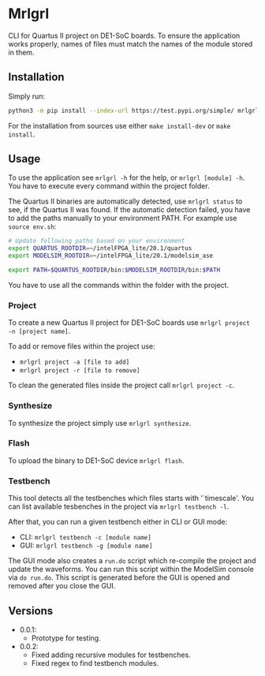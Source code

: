 # Mrlgrl
CLI for Quartus II project on DE1-SoC boards.
To ensure the application works properly,
names of files must match the names of the module stored in them.

## Installation
Simply run:
```sh
python3 -m pip install --index-url https://test.pypi.org/simple/ mrlgrl
```

For the installation from sources use either `make install-dev` or `make install`.

## Usage
To use the application see `mrlgrl -h` for the help, or `mrlgrl [module] -h`.
You have to execute every command within the project folder.

The Quartus II binaries are automatically detected, use `mrlgrl status` to see,
if the Quartus II was found. If the automatic detection failed, you have to
add the paths manually to your environment PATH. For example use `source env.sh`:
```sh
# Update following paths based on your environment
export QUARTUS_ROOTDIR=~/intelFPGA_lite/20.1/quartus
export MODELSIM_ROOTDIR=~/intelFPGA_lite/20.1/modelsim_ase

export PATH=$QUARTUS_ROOTDIR/bin:$MODELSIM_ROOTDIR/bin:$PATH
```

You have to use all the commands within the folder with the project.

### Project
To create a new Quartus II project for DE1-SoC boards use `mrlgrl project -n [project name]`.

To add or remove files within the project use:
 * `mrlgrl project -a [file to add]`
 * `mrlgrl project -r [file to remove]`

To clean the generated files inside the project call `mrlgrl project -c`.

### Synthesize
To synthesize the project simply use `mrlgrl synthesize`.

### Flash
To upload the binary to DE1-SoC device `mrlgrl flash`.

### Testbench
This tool detects all the testbenches which files starts with '\`timescale'.
You can list available tesbenches in the project via `mrlgrl testbench -l`.

After that, you can run a given testbench either in CLI or GUI mode:
 * CLI: `mrlgrl testbench -c [module name]`
 * GUI: `mrlgrl testbench -g [module name]`

The GUI mode also creates a `run.do` script which re-compile the project and update the waveforms.
You can run this script within the ModelSim console via `do run.do`. This script is generated
before the GUI is opened and removed after you close the GUI.

## Versions
 - 0.0.1:
   * Prototype for testing.
 - 0.0.2:
   * Fixed adding recursive modules for testbenches.
   * Fixed regex to find testbench modules.

